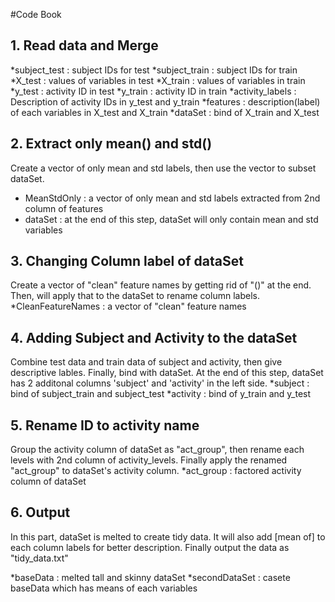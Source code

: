 #Code Book
## 1. Read data and Merge
*subject_test : subject IDs for test
*subject_train : subject IDs for train
*X_test : values of variables in test
*X_train : values of variables in train
*y_test : activity ID in test
*y_train : activity ID in train
*activity_labels : Description of activity IDs in y_test and y_train
*features : description(label) of each variables in X_test and X_train
*dataSet : bind of X_train and X_test

## 2. Extract only mean() and std()
Create a vector of only mean and std labels, then use the vector to subset dataSet.
* MeanStdOnly : a vector of only mean and std labels extracted from 2nd column of features
* dataSet : at the end of this step, dataSet will only contain mean and std variables

## 3. Changing Column label of dataSet
Create a vector of "clean" feature names by getting rid of "()" at the end. Then, will apply that to the dataSet to rename column labels.
*CleanFeatureNames : a vector of "clean" feature names

## 4. Adding Subject and Activity to the dataSet
Combine test data and train data of subject and activity, then give descriptive lables. Finally, bind with dataSet. At the end of this step, dataSet has 2 additonal columns 'subject' and 'activity' in the left side.
*subject : bind of subject_train and subject_test
*activity : bind of y_train and y_test

## 5. Rename ID to activity name
Group the activity column of dataSet as "act_group", then rename each levels with 2nd column of activity_levels. Finally apply the renamed "act_group" to dataSet's activity column.
*act_group : factored activity column of dataSet

## 6. Output
In this part, dataSet is melted to create tidy data. It will also add [mean of] to each column labels for better description. Finally output the data as "tidy_data.txt"

*baseData : melted tall and skinny dataSet
*secondDataSet : casete baseData which has means of each variables